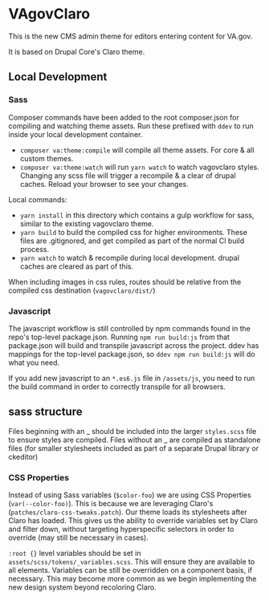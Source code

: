 # VAgovClaro

This is the new CMS admin theme for editors entering content for VA.gov.

It is based on Drupal Core's Claro theme.

## Local Development
### Sass
Composer commands have been added to the root composer.json for compiling and watching theme assets. Run these prefixed
with `ddev` to run inside your local development container.
- `composer va:theme:compile` will compile all theme assets. For core & all custom themes.
- `composer va:theme:watch` will run `yarn watch` to watch vagovclaro styles. Changing any scss file will trigger
a recompile & a clear of drupal caches. Reload your browser to see your changes.

Local commands:
- `yarn install` in this directory which contains a gulp workflow for sass, similar to the existing vagovclaro theme.
- `yarn build` to build the compiled css for higher environments. These files are .gitignored, and get compiled as part of the normal CI build process.
- `yarn watch` to watch & recompile during local development. drupal caches are cleared as part of this.

When including images in css rules, routes should be relative from the compiled css destination (`vagovclaro/dist/`)

### Javascript
The javascript workflow is still controlled by npm commands found in the repo's top-level package.json.
Running `npm run build:js` from that package.json will build and transpile javascript across the project. ddev has
mappings for the top-level package.json, so `ddev npm run build:js` will do what you need.

If you add new javascript to an `*.es6.js` file in  `/assets/js`, you need to run the build command in order to
correctly transpile for all browsers.

## sass structure
Files beginning with an _ should be included into the larger `styles.scss` file to ensure styles are compiled.
Files without an _ are compiled as standalone files (for smaller stylesheets included as part of a separate Drupal library or ckeditor)

### CSS Properties
Instead of using Sass variables (`$color-foo`) we are using CSS Properties (`var(--color-foo)`). This is because we are
leveraging Claro's (`patches/claro-css-tweaks.patch`). Our theme loads its stylesheets after Claro has loaded.
This gives us the ability to override variables set by Claro and filter down, without targeting hyperspecific selectors
in order to override (may still be necessary in cases).

`:root {}` level variables should be set in `assets/scss/tokens/_variables.scss`. This will ensure they
are available to all elements. Variables can be still be overridden on a component basis, if necessary. This may
become more common as we begin implementing the new design system beyond recoloring Claro.
